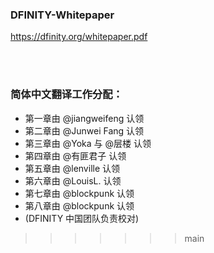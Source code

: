 ### DFINITY-Whitepaper
https://dfinity.org/whitepaper.pdf

<br>
<br>

### 简体中文翻译工作分配：
- 第一章由 @jiangweifeng 认领
- 第二章由 @Junwei Fang 认领
- 第三章由 @Yoka 与 @层楼 认领
- 第四章由 @有匪君子 认领
- 第五章由 @lenville 认领
- 第六章由 @LouisL. 认领
- 第七章由 @blockpunk 认领
- 第八章由 @blockpunk 认领
- (DFINITY 中国团队负责校对)
>>>>>>> main
